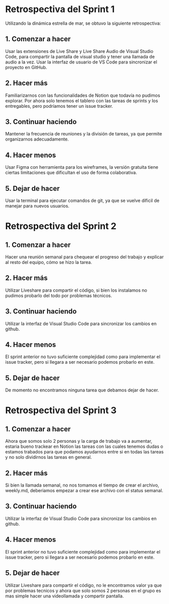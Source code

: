 # Retrospectiva del Sprint 1

Utilizando la dinámica estrella de mar, se obtuvo la siguiente retrospectiva:

## 1. Comenzar a hacer

Usar las extensiones de Live Share y Live Share Audio de Visual Studio Code, para compartir la pantalla de visual studio y tener una llamada de audio a la vez.
Usar la interfaz de usuario de VS Code para sincronizar el proyecto en GitHub.

## 2. Hacer más

Familiarizarnos con las funcionalidades de Notion que todavía no pudimos explorar. Por ahora solo tenemos el tablero con las tareas de sprints y los entregables, pero podríamos tener un issue tracker.

## 3. Continuar haciendo

Mantener la frecuencia de reuniones y la división de tareas, ya que permite organizarnos adecuadamente.

## 4. Hacer menos

Usar Figma con herramienta para los wireframes, la versión gratuita tiene ciertas limitaciones que dificultan el uso de forma colaborativa.

## 5. Dejar de hacer

Usar la terminal para ejecutar comandos de git, ya que se vuelve díficil de manejar para nuevos usuarios.

# Retrospectiva del Sprint 2

## 1. Comenzar a hacer

Hacer una reunión semanal para chequear el progreso del trabajo y explicar al resto del equipo, cómo se hizo la tarea.

## 2. Hacer más

Utilizar Liveshare para compartir el código, si bien los instalamos no pudimos probarlo del todo por problemas técnicos.

## 3. Continuar haciendo

Utilizar la interfaz de Visual Studio Code para sincronizar los cambios en github.

## 4. Hacer menos

El sprint anterior no tuvo suficiente complejidad como para implementar el issue tracker, pero si llegara a ser necesario podemos probarlo en este.

## 5. Dejar de hacer

De momento no encontramos ninguna tarea que debamos dejar de hacer.

# Retrospectiva del Sprint 3

## 1. Comenzar a hacer

Ahora que somos solo 2 personas y la carga de trabajo va a aumentar, estaria bueno trackear en Notion las tareas con las cuales tenemos dudas o estamos trabados para que podamos ayudarnos entre si en todas las tareas y no solo dividirnos las tareas en general.

## 2. Hacer más

Si bien la llamada semanal, no nos tomamos el tiempo de crear el archivo, weekly.md, deberiamos empezar a crear ese archivo con el status semanal.

## 3. Continuar haciendo

Utilizar la interfaz de Visual Studio Code para sincronizar los cambios en github.

## 4. Hacer menos

El sprint anterior no tuvo suficiente complejidad como para implementar el issue tracker, pero si llegara a ser necesario podemos probarlo en este.

## 5. Dejar de hacer

Utilizar Liveshare para compartir el código, no le encontramos valor ya que por problemas tecnicos y ahora que solo somos 2 personas en el grupo es mas simple hacer una videollamada y compartir pantalla.
